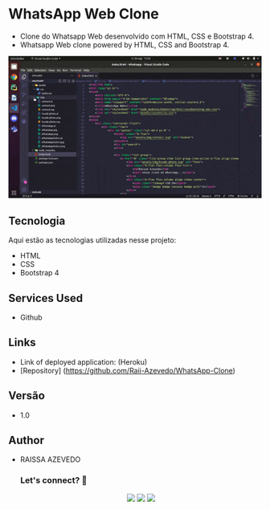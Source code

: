 
# WhatsApp Web Clone
- Clone do Whatsapp Web desenvolvido com HTML, CSS e Bootstrap 4.
- Whatsapp Web clone powered by HTML, CSS and Bootstrap 4.

![WhatsApp](https://github.com/Raii-Azevedo/WhatsApp-Clone/blob/master/whatsapp.gif)


## Tecnologia
 
Aqui estão as tecnologias utilizadas nesse projeto:
 
- HTML
- CSS
- Bootstrap 4

 
## Services Used
 
* Github
 
 
## Links
 
  - Link of deployed application: (Heroku)
  - [Repository] (https://github.com/Raii-Azevedo/WhatsApp-Clone)

 
## Versão
- 1.0


## Author
- RAISSA AZEVEDO
 
  ### Let's connect? 🤝
  <div>
    <p align="center">
      <a href="https://www.linkedin.com/in/raissa-azevedo-555893120/"><img src="https://img.shields.io/badge/-LinkedIn-0077B5?style=flat&logo=Linkedin&logoColor=white"/></a>
      <a href="https://twitter.com/Raiissa_Azevedo"><img src="https://img.shields.io/badge/-Twitter-%231DA1F2?style=flat&logo=twitter&logoColor=white"/></a>
      <a href="https://www.instagram.com/raiissa.azevedo/"><img src="https://img.shields.io/badge/-Instagram-E4405F?style=flat&logo=instagram&logoColor=white"/></a>
  </p> </div></div>
</div>
